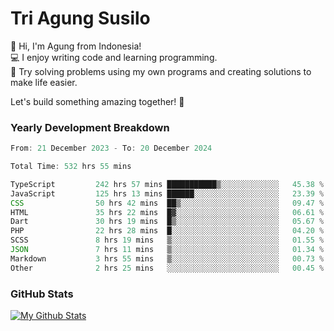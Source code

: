 # Tri Agung Susilo

👋 Hi, I'm Agung from Indonesia!<br>
💻 I enjoy writing code and learning programming.<br>
🧠 Try solving problems using my own programs and creating solutions to make life easier.

Let's build something amazing together! 🚀

### Yearly Development Breakdown

<!--START_SECTION:waka-->

```TypeScript JavaScript PHP
From: 21 December 2023 - To: 20 December 2024

Total Time: 532 hrs 55 mins

TypeScript         242 hrs 57 mins ███████████▒░░░░░░░░░░░░░   45.38 %
JavaScript         125 hrs 13 mins ██████░░░░░░░░░░░░░░░░░░░   23.39 %
CSS                50 hrs 42 mins  ██▒░░░░░░░░░░░░░░░░░░░░░░   09.47 %
HTML               35 hrs 22 mins  █▓░░░░░░░░░░░░░░░░░░░░░░░   06.61 %
Dart               30 hrs 19 mins  █▒░░░░░░░░░░░░░░░░░░░░░░░   05.67 %
PHP                22 hrs 28 mins  █░░░░░░░░░░░░░░░░░░░░░░░░   04.20 %
SCSS               8 hrs 19 mins   ▒░░░░░░░░░░░░░░░░░░░░░░░░   01.55 %
JSON               7 hrs 11 mins   ▒░░░░░░░░░░░░░░░░░░░░░░░░   01.34 %
Markdown           3 hrs 55 mins   ▒░░░░░░░░░░░░░░░░░░░░░░░░   00.73 %
Other              2 hrs 25 mins   ░░░░░░░░░░░░░░░░░░░░░░░░░   00.45 %
```

<!--END_SECTION:waka-->

### GitHub Stats

[![My Github Stats](https://github-readme-stats.vercel.app/api?username=triagung128&show_icons=true&hide=contribs,issues&count_private=true&theme=tokyonight)](https://github.com/triagung128)

<!-- [![Top Langs](https://github-readme-stats.vercel.app/api/top-langs/?username=triagung128&layout=compact)](https://github.com/triagung128) -->
